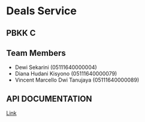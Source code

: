 # Deals Service
## PBKK C
## Team Members
- Dewi Sekarini (05111640000004)
- Diana Hudani Kisyono (05111640000079)
- Vincent Marcello Dwi Tanujaya (05111640000089)

## API DOCUMENTATION
[Link](https://app.swaggerhub.com/apis-docs/dianahudani/deals-service/1.0.0 "Deals API Documentation")
